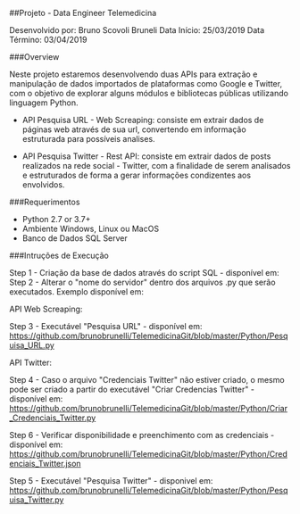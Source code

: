 
##Projeto - Data Engineer Telemedicina


Desenvolvido por: Bruno Scovoli Bruneli
Data Início: 25/03/2019
Data Término: 03/04/2019

###Overview


Neste projeto estaremos desenvolvendo duas APIs para extração e manipulação de dados importados de plataformas como Google e Twitter, com o objetivo de explorar alguns módulos e bibliotecas públicas utilizando linguagem Python. 

* API Pesquisa URL - Web Screaping: consiste em extrair dados de páginas web através de sua url, convertendo em informação estruturada para possíveis analises.

* API Pesquisa Twitter - Rest API: consiste em extrair dados de posts realizados na rede social - Twitter, com a finalidade de serem analisados e estruturados de forma a gerar informações condizentes aos envolvidos.

###Requerimentos


* Python 2.7 or 3.7+
* Ambiente Windows, Linux ou  MacOS
* Banco de Dados SQL Server

###Intruções de Execução


Step 1 - Criação da base de dados através do script SQL - disponível em:
Step 2 - Alterar o "nome do servidor" dentro dos arquivos .py que serão executados. Exemplo disponível em:

API Web Screaping:

Step 3 - Executável "Pesquisa URL" - disponível em: https://github.com/brunobrunelli/TelemedicinaGit/blob/master/Python/Pesquisa_URL.py

API Twitter:

Step 4 - Caso o arquivo "Credenciais Twitter" não estiver criado, o mesmo pode ser criado a partir do executável "Criar Credencias Twitter" - disponível em: https://github.com/brunobrunelli/TelemedicinaGit/blob/master/Python/Criar_Credenciais_Twitter.py

Step 6 - Verificar disponibilidade e preenchimento com as credenciais - disponível em: https://github.com/brunobrunelli/TelemedicinaGit/blob/master/Python/Credenciais_Twitter.json 

Step 5 - Executável "Pesquisa Twitter" - disponivel em: https://github.com/brunobrunelli/TelemedicinaGit/blob/master/Python/Pesquisa_Twitter.py







